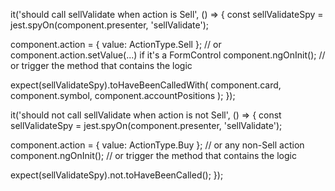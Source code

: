 it('should call sellValidate when action is Sell', () => {
  const sellValidateSpy = jest.spyOn(component.presenter, 'sellValidate');
  
  component.action = { value: ActionType.Sell }; // or component.action.setValue(...) if it's a FormControl
  component.ngOnInit(); // or trigger the method that contains the logic

  expect(sellValidateSpy).toHaveBeenCalledWith(
    component.card,
    component.symbol,
    component.accountPositions
  );
});

it('should not call sellValidate when action is not Sell', () => {
  const sellValidateSpy = jest.spyOn(component.presenter, 'sellValidate');
  
  component.action = { value: ActionType.Buy }; // or any non-Sell action
  component.ngOnInit(); // or trigger the method that contains the logic

  expect(sellValidateSpy).not.toHaveBeenCalled();
});